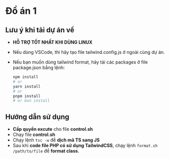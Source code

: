 # Đồ án 1

## Lưu ý khi tải dự án về

- **HỖ TRỢ TỐT NHẤT KHI DÙNG LINUX**
- Nếu dùng VSCode, thì hãy tạo file tailwind.config.js ở ngoài cùng dự án.
- Nếu bạn muốn dùng tailwind format, hãy tải các packages ở file package.json bằng lệnh:

  ```bash
  npm install
  # or
  yarn install
  # or
  pnpm install
  # or bun install
  ```

## Hướng dẫn sử dụng

- **Cấp quyền excute** cho file **control.sh**
- Chạy file **control.sh**
- Chạy lệnh `tsc -w` để **dịch mã TS sang JS**
- Sau khi **code file PHP có sử dụng TailwindCSS**, chạy lệnh `format.sh /path/to/file` để **format class**.
